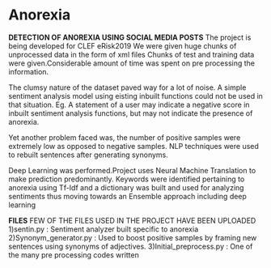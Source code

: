 # Anorexia
**DETECTION OF ANOREXIA USING SOCIAL MEDIA POSTS**
The project is being developed for CLEF eRisk2019 
We were given huge chunks of unprocessed data in the form of xml files
Chunks of test and training data were given.Considerable amount of time was spent on pre processing the information.

The clumsy nature of the dataset paved way for a lot of noise. A simple sentiment analysis model using eisting inbuilt functions could not be used in that situation.
Eg. A statement of a user may indicate a negative score in inbuilt sentiment analysis functions, but may not indicate the presence of anorexia.

Yet another problem faced was, the number of positive samples were extremely low as opposed to negative samples.
NLP techniques were used to rebuilt sentences after generating synonyms.

Deep Learning was performed.Project uses Neural Machine Translation to make prediction predominantly.
Keywords were identified pertaining to anorexia using Tf-Idf and a dictionary was built and used for analyzing sentiments thus moving towards an Ensemble approach including deep learning

**FILES**
FEW OF THE FILES USED IN THE PROJECT HAVE BEEN UPLOADED
1)sentin.py : Sentiment analyzer built specific to anorexia
2)Synonym_generator.py : Used to boost positive samples by framing new sentences using synonyms of adjectives.
3)Initial_preprocess.py : One of the many pre processing codes written
